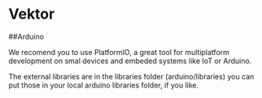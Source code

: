 # Vektor

##Arduino

We recomend you to use PlatformIO, a great tool for
multiplatform development on smal devices and embeded systems
like IoT or Arduino.

The external libraries are in the libraries folder (arduino/libraries)
you can put those in your local arduino libraries folder, if you like.
